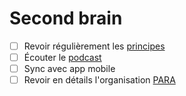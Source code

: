 # Second brain

- [ ] Revoir régulièrement les [principes](https://www.swyx.io/tiago-forte-second-brain)
- [ ] Écouter le [podcast](https://www.listennotes.com/podcasts/the-swyx-mixtape/second-brain-1-the-capture-UQ7nt-6fr5c/)
- [ ] Sync avec app mobile
- [ ] Revoir en détails l'organisation [PARA](https://fortelabs.co/blog/para/)